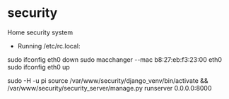 # security
Home security system

* Running
/etc/rc.local:

sudo ifconfig eth0 down
sudo macchanger --mac b8:27:eb:f3:23:00 eth0
sudo ifconfig eth0 up

sudo -H -u pi source /var/www/security/django_venv/bin/activate && /var/www/security/security_server/manage.py runserver 0.0.0.0:8000
